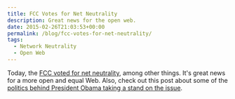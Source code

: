 ```yaml
---
title: FCC Votes for Net Neutrality
description: Great news for the open web.
date: 2015-02-26T21:03:53+00:00
permalink: /blog/fcc-votes-for-net-neutrality/
tags:
  - Network Neutrality
  - Open Web
---
```


Today, the [FCC voted for net neutrality](http://arstechnica.com/business/2015/02/fcc-votes-for-net-neutrality-a-ban-on-paid-fast-lanes-and-title-ii/), among other things. It's great news for a more open and equal Web. Also, check out this post about some of the [politics behind President Obama taking a stand on the issue](http://www.washingtonpost.com/blogs/the-switch/wp/2014/11/10/why-obama-waited-so-long-to-take-a-stand-on-net-neutrality/).
